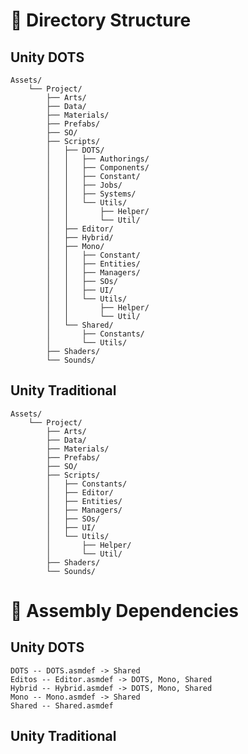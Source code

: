 # 🚀 Directory Structure

## Unity DOTS

	Assets/
		└── Project/
		    ├── Arts/
		    ├── Data/
		    ├── Materials/
		    ├── Prefabs/
		    ├── SO/
		    ├── Scripts/
		    │   ├── DOTS/
		    │   │   ├── Authorings/
		    │   │   ├── Components/
		    │   │   ├── Constant/
		    │   │   ├── Jobs/
		    │   │   ├── Systems/
		    │   │   └── Utils/
		    │   │       ├── Helper/
		    │   │       └── Util/
		    │   ├── Editor/
		    │   ├── Hybrid/
		    │   ├── Mono/
		    │   │   ├── Constant/
		    │   │   ├── Entities/
		    │   │   ├── Managers/
		    │   │   ├── SOs/
		    │   │   ├── UI/
		    │   │   └── Utils/
		    │   │       ├── Helper/
		    │   │       └── Util/
		    │   └── Shared/
		    │       ├── Constants/
		    │       └── Utils/
		    ├── Shaders/
		    └── Sounds/
            
## Unity Traditional

	Assets/
		└── Project/
		    ├── Arts/
		    ├── Data/
		    ├── Materials/
		    ├── Prefabs/
		    ├── SO/
		    ├── Scripts/
		    │   ├── Constants/
		    │   ├── Editor/
		    │   ├── Entities/
		    │   ├── Managers/
		    │   ├── SOs/
		    │   ├── UI/
		    │   └── Utils/
		    │       ├── Helper/
		    │       └── Util/
		    ├── Shaders/
		    └── Sounds/

# 🚀 Assembly Dependencies

## Unity DOTS

	DOTS -- DOTS.asmdef -> Shared
	Editos -- Editor.asmdef -> DOTS, Mono, Shared
	Hybrid -- Hybrid.asmdef -> DOTS, Mono, Shared
	Mono -- Mono.asmdef -> Shared
	Shared -- Shared.asmdef
## Unity Traditional
